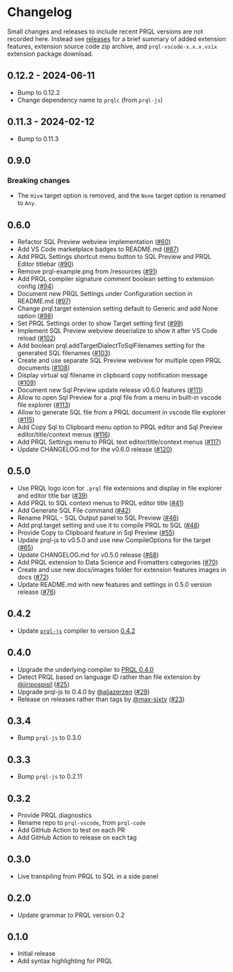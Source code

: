 # Changelog

Small changes and releases to include recent PRQL versions are not recorded
here. Instead see [releases](https://github.com/PRQL/prql-vscode/releases) for a
brief summary of added extension features, extension source code zip archive,
and `prql-vscode-x.x.x.vsix` extension package download.

## 0.12.2 - 2024-06-11

- Bump to 0.12.2
- Change dependency name to `prqlc` (from `prql-js`)

## 0.11.3 - 2024-02-12

- Bump to 0.11.3

## 0.9.0

### Breaking changes

- The `Hive` target option is removed, and the `None` target option is renamed to `Any`.

## 0.6.0

- Refactor SQL Preview webview implementation
  ([#60](https://github.com/PRQL/prql-vscode/issues/60))
- Add VS Code marketplace badges to README.md
  ([#87](https://github.com/PRQL/prql-vscode/issues/87))
- Add PRQL Settings shortcut menu button to SQL Preview and PRQL Editor titlebar
  ([#90](https://github.com/PRQL/prql-vscode/issues/90))
- Remove prql-example.png from /resources
  ([#91](https://github.com/PRQL/prql-vscode/issues/91))
- Add PRQL compiler signature comment boolean setting to extension config
  ([#94](https://github.com/PRQL/prql-vscode/issues/94))
- Document new PRQL Settings under Configuration section in README.md
  ([#97](https://github.com/PRQL/prql-vscode/issues/97))
- Change prql.target extension setting default to Generic and add None option
  ([#98](https://github.com/PRQL/prql-vscode/issues/98))
- Set PRQL Settings order to show Target setting first
  ([#99](https://github.com/PRQL/prql-vscode/issues/99))
- Implement SQL Preview webview deserialize to show it after VS Code reload
  ([#102](https://github.com/PRQL/prql-vscode/issues/102))
- Add boolean prql.addTargetDialectToSqlFilenames setting for the generated SQL filenames
  ([#103](https://github.com/PRQL/prql-vscode/issues/103))
- Create and use separate SQL Preview webview for multiple open PRQL documents
  ([#108](https://github.com/PRQL/prql-vscode/issues/108))
- Display virtual sql filename in clipboard copy notification message
  ([#109](https://github.com/PRQL/prql-vscode/issues/109))
- Document new Sql Preview update release v0.6.0 features
  ([#111](https://github.com/PRQL/prql-vscode/issues/111))
- Allow to open Sql Preview for a .prql file from a menu in built-in vscode file explorer
  ([#113](https://github.com/PRQL/prql-vscode/issues/113))
- Allow to generate SQL file from a PRQL document in vscode file explorer
  ([#115](https://github.com/PRQL/prql-vscode/issues/115))
- Add Copy Sql to Clipboard menu option to PRQL editor and Sql Preview editor/title/context menus
  ([#116](https://github.com/PRQL/prql-vscode/issues/116))
- Add PRQL Settings menu to PRQL text editor/title/context menus
  ([#117](https://github.com/PRQL/prql-vscode/issues/117))
- Update CHANGELOG.md for the v0.6.0 release
  ([#120](https://github.com/PRQL/prql-vscode/issues/120))

## 0.5.0

- Use PRQL logo icon for `.prql` file extensions and display in file explorer
  and editor title bar ([#39](https://github.com/PRQL/prql-vscode/issues/39))
- Add PRQL to SQL context menus to PRQL editor title
  ([#41](https://github.com/PRQL/prql-vscode/issues/41))
- Add Generate SQL File command
  ([#42](https://github.com/PRQL/prql-vscode/issues/42))
- Rename PRQL - SQL Output panel to SQL Preview
  ([#46](https://github.com/PRQL/prql-vscode/issues/46))
- Add prql.target setting and use it to compile PRQL to SQL
  ([#48](https://github.com/PRQL/prql-vscode/issues/48))
- Provide Copy to Clipboard feature in Sql Preview
  ([#55](https://github.com/PRQL/prql-vscode/issues/55))
- Update prql-js to v0.5.0 and use new CompileOptions for the target
  ([#65](https://github.com/PRQL/prql-vscode/issues/65))
- Update CHANGELOG.md for v0.5.0 release
  ([#68](https://github.com/PRQL/prql-vscode/issues/68))
- Add PRQL extension to Data Science and Fromatters categories
  ([#70](https://github.com/PRQL/prql-vscode/issues/70))
- Create and use new docs/images folder for extension features images in docs
  ([#72](https://github.com/PRQL/prql-vscode/issues/72))
- Update README.md with new features and settings in 0.5.0 version release
  ([#76](https://github.com/PRQL/prql-vscode/issues/76))

## 0.4.2

- Update [`prql-js`](https://github.com/PRQL/prql/tree/main/prql-js) compiler to
  version [0.4.2](https://github.com/PRQL/prql/releases/tag/0.4.2)

## 0.4.0

- Upgrade the underlying compiler to
  [PRQL 0.4.0](https://github.com/PRQL/prql/releases/tag/0.4.0)
- Detect PRQL based on language ID rather than file extension by
  [@jiripospisil](https://github.com/jiripospisil)
  ([#25](https://github.com/PRQL/prql-vscode/pull/25))
- Upgrade prql-js to 0.4.0 by [@aljazerzen](https://github.com/aljazerzen)
  ([#29](https://github.com/PRQL/prql-vscode/pull/29))
- Release on releases rather than tags by
  [@max-sixty](https://github.com/max-sixty)
  ([#23](https://github.com/PRQL/prql-vscode/pull/23))

## 0.3.4

- Bump `prql-js` to 0.3.0

## 0.3.3

- Bump `prql-js` to 0.2.11

## 0.3.2

- Provide PRQL diagnostics
- Rename repo to `prql-vscode`, from `prql-code`
- Add GitHub Action to test on each PR
- Add GitHub Action to release on each tag

## 0.3.0

- Live transpiling from PRQL to SQL in a side panel

## 0.2.0

- Update grammar to PRQL version 0.2

## 0.1.0

- Initial release
- Add syntax highlighting for PRQL
